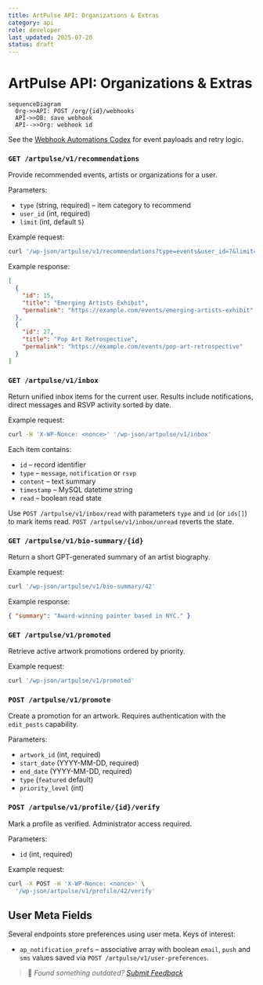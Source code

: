 ```yaml
---
title: ArtPulse API: Organizations & Extras
category: api
role: developer
last_updated: 2025-07-20
status: draft
---
```

# ArtPulse API: Organizations & Extras
```mermaid
sequenceDiagram
  Org->>API: POST /org/{id}/webhooks
  API->>DB: save webhook
  API-->>Org: webhook id
```

See the [Webhook Automations Codex](../../webhook-automation-codex.md) for event payloads and retry logic.


### `GET /artpulse/v1/recommendations`

Provide recommended events, artists or organizations for a user.

Parameters:
- `type` (string, required) – item category to recommend
- `user_id` (int, required)
- `limit` (int, default `5`)

Example request:

```bash
curl '/wp-json/artpulse/v1/recommendations?type=events&user_id=7&limit=3'
```

Example response:

```json
[
  {
    "id": 15,
    "title": "Emerging Artists Exhibit",
    "permalink": "https://example.com/events/emerging-artists-exhibit"
  },
  {
    "id": 27,
    "title": "Pop Art Retrospective",
    "permalink": "https://example.com/events/pop-art-retrospective"
  }
]
```

### `GET /artpulse/v1/inbox`

Return unified inbox items for the current user. Results include notifications,
direct messages and RSVP activity sorted by date.

Example request:

```bash
curl -H 'X-WP-Nonce: <nonce>' '/wp-json/artpulse/v1/inbox'
```

Each item contains:

- `id` – record identifier
- `type` – `message`, `notification` or `rsvp`
- `content` – text summary
- `timestamp` – MySQL datetime string
- `read` – boolean read state

Use `POST /artpulse/v1/inbox/read` with parameters `type` and `id` (or `ids[]`)
to mark items read. `POST /artpulse/v1/inbox/unread` reverts the state.

### `GET /artpulse/v1/bio-summary/{id}`

Return a short GPT-generated summary of an artist biography.

Example request:

```bash
curl '/wp-json/artpulse/v1/bio-summary/42'
```

Example response:

```json
{ "summary": "Award-winning painter based in NYC." }
```

### `GET /artpulse/v1/promoted`

Retrieve active artwork promotions ordered by priority.

Example request:

```bash
curl '/wp-json/artpulse/v1/promoted'
```

### `POST /artpulse/v1/promote`

Create a promotion for an artwork. Requires authentication with the
`edit_posts` capability.

Parameters:

- `artwork_id` (int, required)
- `start_date` (YYYY-MM-DD, required)
- `end_date` (YYYY-MM-DD, required)
- `type` (`featured` default)
- `priority_level` (int)

### `POST /artpulse/v1/profile/{id}/verify`

Mark a profile as verified. Administrator access required.

Parameters:

- `id` (int, required)

Example request:

```bash
curl -X POST -H 'X-WP-Nonce: <nonce>' \
  '/wp-json/artpulse/v1/profile/42/verify'
```

## User Meta Fields

Several endpoints store preferences using user meta. Keys of interest:

- `ap_notification_prefs` – associative array with boolean `email`, `push` and `sms` values saved via `POST /artpulse/v1/user-preferences`.

> 💬 *Found something outdated? [Submit Feedback](../../feedback.md)*
